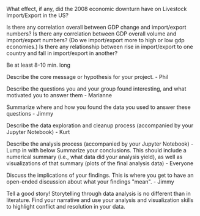 What effect, if any, did the 2008 economic downturn have on Livestock Import/Export in the US?

Is there any correlation overall between GDP change and import/export numbers?
Is there any correlation between GDP overall volume and import/export numbers? (Do we import/export more to high or low gdp economies.)
Is there any relationship between rise in import/export to one country and fall in import/export in another?


 Be at least 8-10 min. long


 Describe the core message or hypothesis for your project. - Phil


 Describe the questions you and your group found interesting, and what motivated you to answer them - Marianne


 Summarize where and how you found the data you used to answer these questions - Jimmy


 Describe the data exploration and cleanup process (accompanied by your Jupyter Notebook) - Kurt


 Describe the analysis process (accompanied by your Jupyter Notebook) - Lump in with below
 Summarize your conclusions. This should include a numerical summary (i.e., what data did your analysis yield), as well as visualizations of that summary (plots of the final analysis data) - Everyone


 Discuss the implications of your findings. This is where you get to have an open-ended discussion about what your findings "mean". - Jimmy


 Tell a good story! Storytelling through data analysis is no different than in literature. Find your narrative and use your analysis and visualization skills to highlight conflict and resolution in your data.
